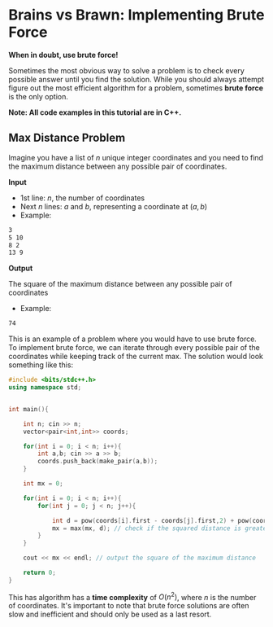 # **Brains vs Brawn:** Implementing Brute Force
**When in doubt, use brute force!**

Sometimes the most obvious way to solve a problem is to check every possible answer until you find the solution. While you should always attempt figure out the most efficient algorithm for a problem, sometimes **brute force** is the only option.

**Note: All code examples in this tutorial are in C++.**

## Max Distance Problem
Imagine you have a list of $n$ unique integer coordinates and you need to find the maximum distance between any possible pair of coordinates. 

**Input**

- 1st line: $n$, the number of coordinates
- Next $n$ lines: $a$ and $b$, representing a coordinate at $(a,b)$
- Example:
```html
3
5 10
8 2
13 9
```

**Output**

The square of the maximum distance between any possible pair of coordinates
- Example:
```html
74
```

This is an example of a problem where you would have to use brute force. To implement brute force, we can iterate through every possible pair of the coordinates while keeping track of the current max. The solution would look something like this:

```cpp
#include <bits/stdc++.h>
using namespace std;


int main(){

    int n; cin >> n;
    vector<pair<int,int>> coords;

    for(int i = 0; i < n; i++){
        int a,b; cin >> a >> b;
        coords.push_back(make_pair(a,b));
    }

    int mx = 0;

    for(int i = 0; i < n; i++){
        for(int j = 0; j < n; j++){

            int d = pow(coords[i].first - coords[j].first,2) + pow(coords[i].second - coords[j].second,2);//find the square of the distance between the 2 points
            mx = max(mx, d); // check if the squared distance is greater than the current max
        }
    }

    cout << mx << endl; // output the square of the maximum distance

    return 0;
}

```

This has algorithm has a **time complexity** of $O(n^2)$, where $n$ is the number of coordinates. It's important to note that brute force solutions are often slow and inefficient and should only be used as a last resort.